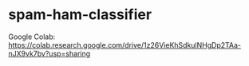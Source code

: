 # spam-ham-classifier
Google Colab: https://colab.research.google.com/drive/1z26VieKhSdkulNHgDp2TAa-nJX9vk7bv?usp=sharing
